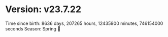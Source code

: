 # Version: v23.7.22
Time since birth: 8636 days, 207265 hours, 12435900 minutes, 746154000 seconds
Season: Spring 🌸

